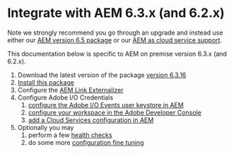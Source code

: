 # Integrate with AEM 6.3.x (and 6.2.x)

Note we strongly recommend you go through an upgrade and instead use either our [AEM version 6.5 package](aem_on_premise_install_6.5.md) or our [AEM as cloud service support](aem_skyline_install.md).

This documentation below is specific to AEM on premise version 6.3.x (and 6.2.x).

1. Download the latest version of the package [version 6.3.16](https://github.com/adobeio/adobeio-documentation/files/2649329/aem-event-proxy-6.3.16.zip) 
2. [Install this package](aem_on_premise_package_install.md)
3. Configure the [AEM Link Externalizer](aem_on_premise_link_externalizer.md)
4. Configure Adobe I/O Credentials
   1. [configure the Adobe I/O Events user keystore in AEM](aem_keystore_setup.md) 
   2. [configure your workspace in the Adobe Developer Console](aem_console_setup.md)
   3. [add a Cloud Services configuration in AEM](aem_cloud_service_config.md)
5. Optionally you may 
   1. perform a few [health checks](aem_on_premise_healthcheck.md)  
   2. do some more [configuration fine tuning](aem_advanced_configurations.md) 
       

 